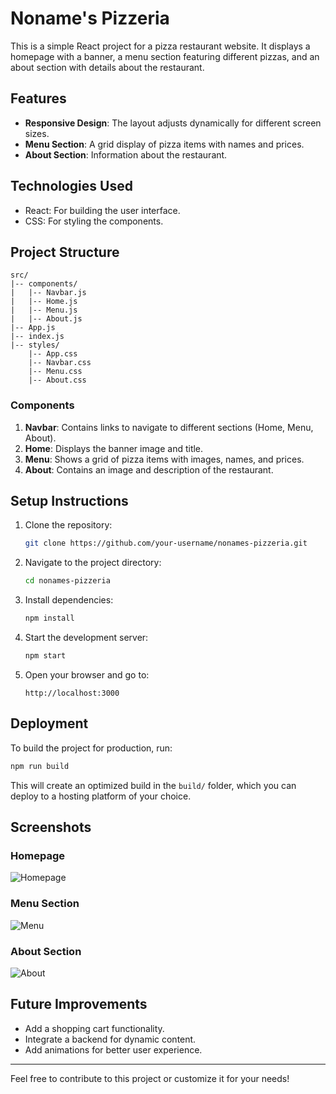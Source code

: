 
# Noname's Pizzeria

This is a simple React project for a pizza restaurant website. It displays a homepage with a banner, a menu section featuring different pizzas, and an about section with details about the restaurant.

## Features

- **Responsive Design**: The layout adjusts dynamically for different screen sizes.
- **Menu Section**: A grid display of pizza items with names and prices.
- **About Section**: Information about the restaurant.

## Technologies Used

- React: For building the user interface.
- CSS: For styling the components.

## Project Structure

```
src/
|-- components/
|   |-- Navbar.js
|   |-- Home.js
|   |-- Menu.js
|   |-- About.js
|-- App.js
|-- index.js
|-- styles/
    |-- App.css
    |-- Navbar.css
    |-- Menu.css
    |-- About.css
```

### Components

1. **Navbar**: Contains links to navigate to different sections (Home, Menu, About).
2. **Home**: Displays the banner image and title.
3. **Menu**: Shows a grid of pizza items with images, names, and prices.
4. **About**: Contains an image and description of the restaurant.

## Setup Instructions

1. Clone the repository:
   ```bash
   git clone https://github.com/your-username/nonames-pizzeria.git
   ```

2. Navigate to the project directory:
   ```bash
   cd nonames-pizzeria
   ```

3. Install dependencies:
   ```bash
   npm install
   ```

4. Start the development server:
   ```bash
   npm start
   ```

5. Open your browser and go to:
   ```
   http://localhost:3000
   ```

## Deployment

To build the project for production, run:
```bash
npm run build
```

This will create an optimized build in the `build/` folder, which you can deploy to a hosting platform of your choice.

## Screenshots

### Homepage
![Homepage](./screenshots/homepage.png)

### Menu Section
![Menu](./screenshots/menu.png)

### About Section
![About](./screenshots/about.png)

## Future Improvements

- Add a shopping cart functionality.
- Integrate a backend for dynamic content.
- Add animations for better user experience.

---

Feel free to contribute to this project or customize it for your needs!
